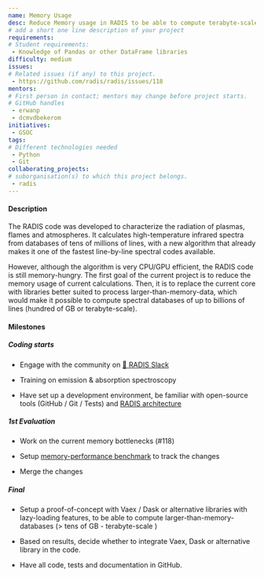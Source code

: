 ```yaml
---
name: Memory Usage
desc: Reduce Memory usage in RADIS to be able to compute terabyte-scale databases
# add a short one line description of your project
requirements:
# Student requirements:
 - Knowledge of Pandas or other DataFrame libraries
difficulty: medium
issues:
# Related issues (if any) to this project.
 - https://github.com/radis/radis/issues/118
mentors:
# First person in contact; mentors may change before project starts.
# GitHub handles
 - erwanp
 - dcmvdbekerom
initiatives:
 - GSOC
tags:
# Different technologies needed
 - Python
 - Git
collaborating_projects:
# suborganisation(s) to which this project belongs.
 - radis
---
```



#### Description

The RADIS code was developed to characterize the radiation of plasmas, flames and atmospheres. It calculates high-temperature infrared spectra from databases of tens of millions of lines, with a new algorithm that already makes it one of the fastest line-by-line spectral codes available. 

However, although the algorithm is very CPU/GPU efficient, the RADIS code is still memory-hungry. The first goal of the current project is to reduce the memory usage of current calculations. Then, it is to replace the current core with libraries better suited to process larger-than-memory-data, which would make it possible to compute spectral databases of up to billions of lines (hundred of GB or terabyte-scale). 


#### Milestones

##### Coding starts

* Engage with the community on [💬 RADIS Slack](https://github.com/radis/slack-invite)

* Training on emission & absorption spectroscopy

* Have set up a development environment, be familiar with open-source tools (GitHub / Git / Tests) and [RADIS architecture](https://radis.readthedocs.io/en/latest/dev/developer.html#architecture)

##### 1st Evaluation

* Work on the current memory bottlenecks (#118)

* Setup [memory-performance benchmark](https://github.com/radis/radis-benchmark/tree/master/manual_benchmarks) to track the changes

* Merge the changes


##### Final

* Setup a proof-of-concept with Vaex / Dask or alternative libraries with lazy-loading features, to be able to compute larger-than-memory-databases  (> tens of GB - terabyte-scale )

* Based on results, decide whether to integrate Vaex, Dask or alternative library in the code.

* Have all code, tests and documentation in GitHub.
